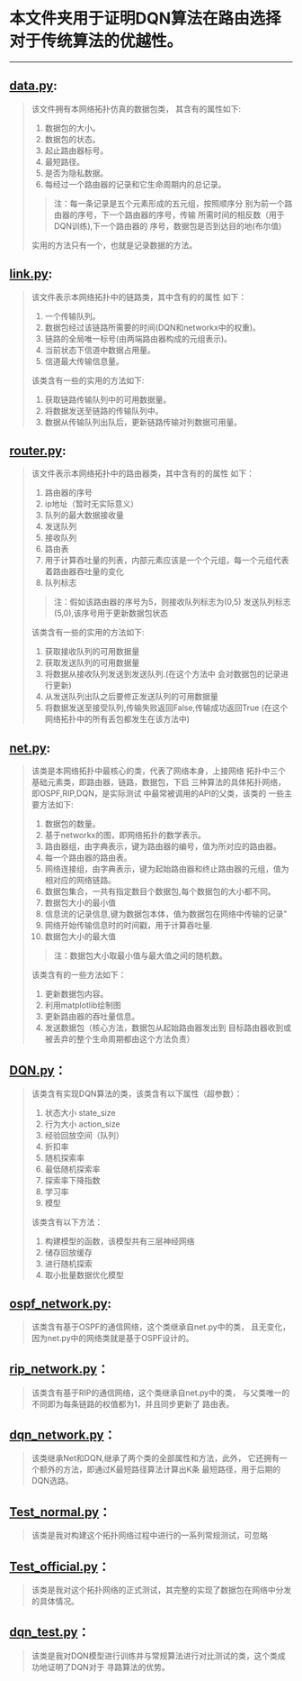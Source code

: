 # 本文件夹用于证明DQN算法在路由选择对于传统算法的优越性。
***
## [data.py](模拟网络/data.py):
>该文件拥有本网络拓扑仿真的数据包类，
> 其含有的属性如下:
>1. 数据包的大小。
>2. 数据包的状态。
>3. 起止路由器标号。
>4. 最短路径。
>5. 是否为隐私数据。
>6. 每经过一个路由器的记录和它生命周期内的总记录。
>>注：每一条记录是五个元素形成的五元组，按照顺序分
> 别为前一个路由器的序号，下一个路由器的序号，传输
> 所需时间的相反数（用于DQN训练),下一个路由器的
> 序号，数据包是否到达目的地(布尔值)
> 
>实用的方法只有一个，也就是记录数据的方法。

## [link.py](模拟网络/link.py):
> 该文件表示本网络拓扑中的链路类，其中含有的的属性
> 如下：
>1. 一个传输队列。
>2. 数据包经过该链路所需要的时间(DQN和networkx中的权重)。
>3. 链路的全局唯一标号(由两端路由器构成的元组表示)。
>4. 当前状态下信道中数据占用量。
>5. 信道最大传输信息量。
>
>该类含有一些的实用的方法如下:
>1. 获取链路传输队列中的可用数据量。
>2. 将数据发送至链路的传输队列中。
>3. 数据从传输队列出队后，更新链路传输对列数据可用量。

## [router.py](模拟网络/router.py):
> 该文件表示本网络拓扑中的路由器类，其中含有的的属性
> 如下：
> 1. 路由器的序号
> 2. ip地址（暂时无实际意义）
> 3. 队列的最大数据接收量
> 4. 发送队列
> 5. 接收队列
> 6. 路由表
> 7. 用于计算吞吐量的列表，内部元素应该是一个个元组，每一个元组代表着路由器吞吐量的变化 
> 8. 队列标志
>> 注：假如该路由器的序号为5，则接收队列标志为(0,5)
>> 发送队列标志(5,0),该序号用于更新数据包状态
> 
>该类含有一些的实用的方法如下:
> 1. 获取接收队列的可用数据量
> 2. 获取发送队列的可用数据量
> 3. 将数据从接收队列发送到发送队列.(在这个方法中
> 会对数据包的记录进行更新)
> 4. 从发送队列出队之后要修正发送队列的可用数据量
> 5. 将数据发送至接受队列,传输失败返回False,传输成功返回True
>(在这个网络拓扑中的所有丢包都发生在该方法中)

## [net.py](模拟网络/net.py):
> 该类是本网络拓扑中最核心的类，代表了网络本身，上接网络
> 拓扑中三个基础元素类，即路由器，链路，数据包，下启
> 三种算法的具体拓扑网络，即OSPF,RIP,DQN，是实际测试
> 中最常被调用的API的父类，该类的
> 一些主要方法如下:
> 1. 数据包的数量。
> 2. 基于networkx的图，即网络拓扑的数学表示。
> 3. 路由器组，由字典表示，键为路由器的编号，值为所对应的路由器。
> 4. 每一个路由器的路由表。
> 5. 网络连接组，由字典表示，键为起始路由器和终止路由器的元组，值为相对应的网络链路。
> 6. 数据包集合，一共有指定数目个数据包,每个数据包的大小都不同。
> 7. 数据包大小的最小值
> 8. 信息流的记录信息,键为数据包本体，值为数据包在网络中传输的记录"
> 9. 网络开始传输信息时的时间戳，用于计算吞吐量.
> 10. 数据包大小的最大值
>> 注：数据包大小取最小值与最大值之间的随机数。
> 
> 该类含有的一些方法如下：
> 1. 更新数据包内容。
> 2. 利用matplotlib绘制图
> 3. 更新路由器的吞吐量信息。
> 4. 发送数据包（核心方法，数据包从起始路由器发出到
>目标路由器收到或被丢弃的整个生命周期都由这个方法负责）

## [DQN.py](模拟网络/DQN.py)：
>该类含有实现DQN算法的类，该类含有以下属性（超参数）：
> 1. 状态大小 state_size
> 2. 行为大小 action_size
> 3. 经验回放空间（队列）
> 4. 折扣率
> 5. 随机探索率
> 6. 最低随机探索率 
> 7. 探索率下降指数
> 8. 学习率
> 9. 模型
>
>该类含有以下方法：
> 1. 构建模型的函数，该模型共有三层神经网络
> 2. 储存回放缓存
> 3. 进行随机探索
> 4. 取小批量数据优化模型


## [ospf_network.py](模拟网络/ospf_network.py):
>该类含有基于OSPF的通信网络，这个类继承自net.py中的类，
> 且无变化，因为net.py中的网络类就是基于OSPF设计的。

## [rip_network.py](模拟网络/rip_network.py)：
>该类含有基于RIP的通信网络，这个类继承自net.py中的类，
> 与父类唯一的不同即为每条链路的权值都为1，并且同步更新了
> 路由表。

## [dqn_network.py](模拟网络/dqn_network.py)：
>该类继承Net和DQN,继承了两个类的全部属性和方法，此外，
> 它还拥有一个额外的方法，即通过K最短路径算法计算出K条
> 最短路径，用于后期的DQN选路。

## [Test_normal.py](模拟网络/Test_normal.py)：
> 该类是我对构建这个拓扑网络过程中进行的一系列常规测试，可忽略

## [Test_official.py](模拟网络/Test_official.py)：
> 该类是我对这个拓扑网络的正式测试，其完整的实现了数据包在网络中分发的具体情况。

## [dqn_test.py](模拟网络/dqn_train.py)：
> 该类是我对DQN模型进行训练并与常规算法进行对比测试的类，这个类成功地证明了DQN对于
> 寻路算法的优势。




